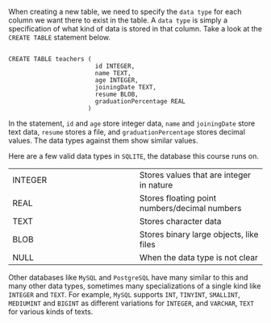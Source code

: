 When creating a new table, we need to specify the `data type` for each column we want there to exist in the table. A `data type` is simply a specification of what kind of data is stored in that column. Take a look at the `CREATE TABLE` statement below.

<codeblock language="sql" dbName="students3-v1.db" focusTableAfterRun="teachers" type="lesson">
<code>
CREATE TABLE teachers (
                        id INTEGER,
                        name TEXT,
                        age INTEGER,
                        joiningDate TEXT,
                        resume BLOB,
                        graduationPercentage REAL
                      )
</code>
</codeblock>

In the statement, `id` and `age` store integer data, `name` and `joiningDate` store text data, `resume` stores a file, and `graduationPercentage` stores decimal values. The data types against them show similar values.

Here are a few valid data types in `SQLITE`, the database this course runs on.

<table>
    <tr>
        <td width='50%'>INTEGER</td>
        <td width='50%'>Stores values that are integer in nature</td>
    </tr>
    <tr>
        <td width='50%'>REAL</td>
        <td width='50%'>Stores floating point numbers/decimal numbers</td>
    </tr>
    <tr>
        <td width='50%'>TEXT</td>
        <td width='50%'>Stores character data</td>
    </tr>
    <tr>
        <td width='50%'>BLOB</td>
        <td width='50%'>Stores binary large objects, like files</td>
    </tr>
    <tr>
        <td width='50%'>NULL</td>
        <td width='50%'>When the data type is not clear</td>
    </tr>
</table>

Other databases like `MySQL` and `PostgreSQL` have many similar to this and many other data types, sometimes many specializations of a single kind like `INTEGER` and `TEXT`. For example, `MySQL` supports `INT`, `TINYINT`, `SMALLINT`, `MEDIUMINT` and `BIGINT` as different variations for `INTEGER`, and `VARCHAR`, `TEXT` for various kinds of texts.

